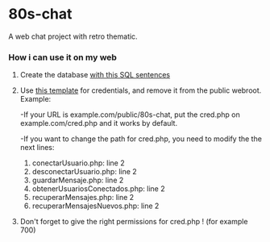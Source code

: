 # 80s-chat
A web chat project with retro thematic.

### How i can use it on my web
1. Create the database <a href="https://github.com/campopenedo/80s-chat/blob/main/80chat/instalation/database.sql">with this SQL sentences</a>
2. Use <a href="https://github.com/campopenedo/80s-chat/blob/main/80chat/instalation/cred.php">this template</a> for credentials, and remove it from the public webroot. Example:

    -If your URL is example.com/public/80s-chat, put the cred.php on example.com/cred.php and it works by default.
  
    -If you want to change the path for cred.php, you need to modify the the next lines:
    
    1.  conectarUsuario.php: line 2
    2.  desconectarUsuario.php: line 2
    3.  guardarMensaje.php: line 2
    4.  obtenerUsuariosConectados.php: line 2
    5.  recuperarMensajes.php: line 2
    6.  recuperarMensajesNuevos.php: line 2

3. Don't forget to give the right permissions for cred.php ! (for example 700)
